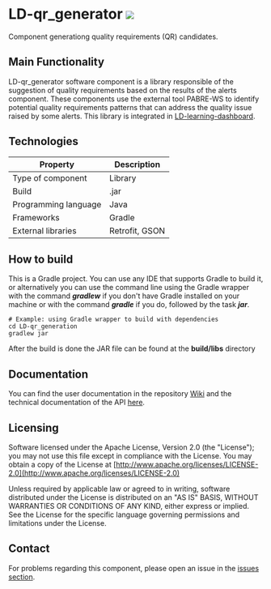 # LD-qr_generator ![](https://img.shields.io/badge/License-Apache2.0-blue.svg)
Component generationg quality requirements (QR) candidates.

## Main Functionality
LD-qr_generator software component is a library responsible of the suggestion of quality requirements based on the results of the alerts component. These components use the external tool PABRE-WS to identify potential quality requirements patterns that can address the quality issue raised by some alerts. This library is integrated in [LD-learning-dashboard](https://github.com/Learning-Dashboard/LD-learning-dashboard).

## Technologies
| Property | Description |
| -------------------- | ---------------|
| Type of component    | Library        |
| Build                | .jar           |
| Programming language | Java           |
| Frameworks           | Gradle         |
| External libraries   | Retrofit, GSON |

## How to build
This is a Gradle project. You can use any IDE that supports Gradle to build it, or alternatively you can use the command line using the Gradle wrapper with the command *__gradlew__* if you don't have Gradle installed on your machine or with the command *__gradle__* if you do, followed by the task *__jar__*.

```
# Example: using Gradle wrapper to build with dependencies
cd LD-qr_generation
gradlew jar
```
After the build is done the JAR file can be found at the __build/libs__ directory

## Documentation
You can find the user documentation in the repository [Wiki](https://github.com/Learning-Dashboard/LD-qr_generation/wiki) and the technical documentation of the API [here](https://learning-dashboard.github.io/LD-qr_generation/).

## Licensing
Software licensed under the Apache License, Version 2.0 (the "License"); you may not use this file except in compliance with the License. You may obtain a copy of the License at [http://www.apache.org/licenses/LICENSE-2.0](http://www.apache.org/licenses/LICENSE-2.0)
 
Unless required by applicable law or agreed to in writing, software distributed under the License is distributed on an "AS IS" BASIS,
WITHOUT WARRANTIES OR CONDITIONS OF ANY KIND, either express or implied. See the License for the specific language governing permissions and limitations under the License.

## Contact
For problems regarding this component, please open an issue in the [issues section](https://github.com/Learning-Dashboard/LD-qr_generation/issues).
